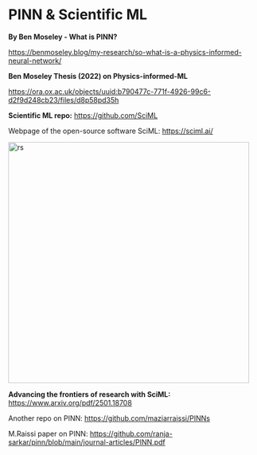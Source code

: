 # PINN & Scientific ML

**By Ben Moseley - What is PINN?**

https://benmoseley.blog/my-research/so-what-is-a-physics-informed-neural-network/

**Ben Moseley Thesis (2022) on Physics-informed-ML**

https://ora.ox.ac.uk/objects/uuid:b790477c-771f-4926-99c6-d2f9d248cb23/files/d8p58pd35h

**Scientific ML repo:**
https://github.com/SciML

Webpage of the open-source software SciML: https://sciml.ai/



<img width="484" alt="rs" src="https://github.com/user-attachments/assets/299e1418-7319-4407-8951-62a81bbd8e91" />




**Advancing the frontiers of research with SciML:**  https://www.arxiv.org/pdf/2501.18708

Another repo on PINN: https://github.com/maziarraissi/PINNs

M.Raissi paper on PINN: https://github.com/ranja-sarkar/pinn/blob/main/journal-articles/PINN.pdf



